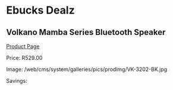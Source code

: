 
# Ebucks Dealz
## Volkano Mamba Series Bluetooth Speaker
[Product Page](https://www.ebucks.com/web/shop/productSelected.do?prodId=865240596&catId=714972256)

Price: R529.00

Image: /web/cms/system/galleries/pics/prodimg/VK-3202-BK.jpg

Savings: 


	